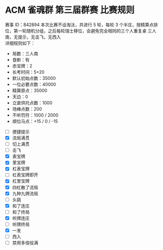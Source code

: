 ACM 雀魂群 第三届群赛 比赛规则
===
赛事 ID：842894
本次比赛不设淘汰，共进行 5 轮，每轮 3 个半庄，按精算点排位，第一轮随机分组，之后每轮瑞士移位，会避免完全相同的三个人重复桌
三人南，无提示，无击飞，无西入
<br>
详细规则如下：
- 局数：三人南
- 食断：有
- 赤宝牌：2
- 长考时间：5+20
- 默认初始点数：35000
- 一位必要点数：40000
- 精算原点：35000
- 天边：0
- 立直供托点数：1000
- 场棒点数：200
- 不听罚符：1000 / 2000
- 顺位马点：+15 / 0 / -15
- [ ] 便捷提示
- [x] 流局满贯
- [ ] 切上满贯
- [ ] 击飞
- [x] 表宝牌
- [x] 里宝牌
- [x] 杠表宝牌
- [ ] 杠表宝牌即开
- [x] 杠里宝牌
- [x] 四杠散了流局
- [x] 九种九牌流局
- [ ] 头跳
- [x] 和了连庄
- [ ] 和了终局
- [x] 听牌连庄
- [ ] 听牌终局
- [x] 一发
- [ ] 西入
- [ ] 禁用多倍役满
